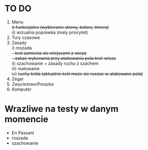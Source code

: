 # TO DO
1. Menu <br/>
<s/>  i) funkcojalne (wybieranie strony, koloru, timera) </s><br/>
  ii) wizualna poprawka (maly priorytet)
2. Tury czasowe
3. Zasady<br />
  i) roszada<br />
    <s/>- krol zamienia sie miejscami z wieza </s>
    <s/><br/>- zakaz wykonania przy atakowaniu pola krol-wieza <br/></s>
  ii) szachowanie + zasady ruchu z szachem<br />
  iii) matowanie<br/>
  iv) <s/>ruchy króla (aktualnie król moze sie ruszac w atakowane pola) <br/></s>
4. Zegar
5. Zwyciestwo/Porazka
6. Komputer

# Wrazliwe na testy w danym momencie
- En Passant
- roszada
- szachowanie

